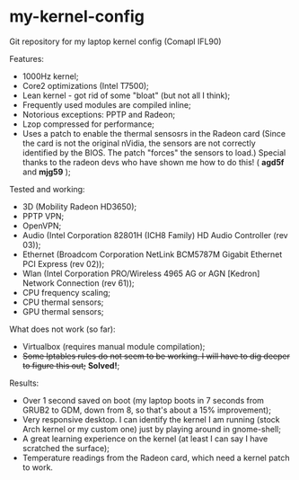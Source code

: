 my-kernel-config
================

Git repository for my laptop kernel config (Comapl IFL90)

Features:
* 1000Hz kernel;
* Core2 optimizations (Intel T7500);
* Lean kernel - got rid of some "bloat" (but not all I think);
* Frequently used modules are compiled inline;
 * Notorious exceptions: PPTP and Radeon;
* Lzop compressed for performance;
* Uses a patch to enable the thermal sensosrs in the Radeon card (Since the card is not the original nVidia, the sensors are not correctly identified by the BIOS. The patch "forces" the sensors to load.) Special thanks to the radeon devs who have shown me how to do this! ( **agd5f** and **mjg59** );

Tested and working:
* 3D (Mobility Radeon HD3650);
* PPTP VPN;
* OpenVPN;
* Audio (Intel Corporation 82801H (ICH8 Family) HD Audio Controller (rev 03));
* Ethernet (Broadcom Corporation NetLink BCM5787M Gigabit Ethernet PCI Express (rev 02));
* Wlan (Intel Corporation PRO/Wireless 4965 AG or AGN [Kedron] Network Connection (rev 61));
* CPU frequency scaling;
* CPU thermal sensors;
* GPU thermal sensors;

What does not work (so far):
* Virtualbox (requires manual module compilation);
* ~~Some Iptables rules do not seem to be working. I will have to dig deeper to figure this out;~~ **Solved!**;

Results:
* Over 1 second saved on boot (my laptop boots in 7 seconds from GRUB2 to GDM, down from 8, so that's about a 15% improvement);
* Very responsive desktop. I can identify the kernel I am running (stock Arch kernel or my custom one) just by playing around in gnome-shell;
* A great learning experience on the kernel (at least I can say I have scratched the surface);
* Temperature readings from the Radeon card, which need a kernel patch to work.
